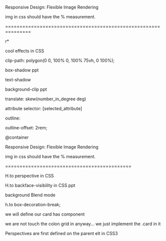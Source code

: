 Responsive Design: Flexible Image Rendering

img in css should have the % measurement.

===============================================================

r\*

cool effects in CSS

clip-path: polygon(0 0, 100% 0, 100% 75vh, 0 100%);

box-shadow ppt

text-shadow

background-clip ppt

translate: skew(number_in_degree deg)

attribute selector: [selected_attribute]

outline:

outline-offset: 2rem;

@container

Responsive Design: Flexible Image Rendering

img in css should have the % measurement.

============================================

H.to perspective in CSS

H.to backface-visibility in CSS ppt

background Blend mode

h.to box-decoration-break;

we will define our card has component

we are not touch the colon grid in anyway... we just implement the .card in it

Perspectives are first defined on the parent elt in CSS3
